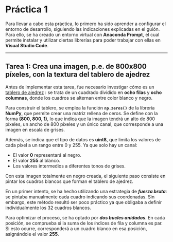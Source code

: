 # Práctica 1

Para llevar a cabo esta práctica, lo primero ha sido aprender a configurar el entorno de desarrollo, siguiendo las indicaciones explicadas en el guión. Para ello, se ha creado un entorno virtual con **Anaconda Prompt**, el cual permite instalar y utilizar ciertas librerías para poder trabajar con ellas en **Visual Studio Code**.

---

## Tarea 1: Crea una imagen, p.e. de 800x800 píxeles, con la textura del tablero de ajedrez

Antes de implementar esta tarea, fue necesario investigar cómo es un [tablero de ajedrez](https://image.freepik.com/vector-gratis/tablero-ajedrez-figuras-ajedrez-blanco-negro-ilustracion-vectorial_125869-1622.jpg) : se trata de un cuadrado dividido en **ocho filas** y **ocho columnas**, donde los cuadros se alternan entre color blanco y negro.

Para construir el tablero, se emplea la función **`np.zeros()`** de la librería **NumPy**, que permite crear una matriz rellena de ceros. Se define con la forma **(800, 800, 1)**, lo que indica que la imagen tendrá un alto de 800 píxeles, un ancho de 800 píxeles y un único canal, que corresponde a una imagen en escala de grises.  

Además, se indica que el tipo de datos es **uint8**, que limita los valores de cada píxel a un rango entre 0 y 255. Ya que solo hay un canal:  
- El valor **0** representará al negro.  
- El valor **255** al blanco.  
- Los valores intermedios a diferentes tonos de grises.  

Con esta imagen totalmente en negro creada, el siguiente paso consiste en pintar los cuadros blancos que forman el tablero de ajedrez.  

En un primer intento, se ha hecho utilizando una estrategia de ***fuerza bruta***: se pintaba manualmente cada cuadro indicando sus coordenadas. Sin embargo, este método resultó ser poco práctico ya que obligaba a definir individualmente los 32 cuadros blancos.  

Para optimizar el proceso, se ha optado por ***dos bucles anidados***. En cada posición, se comprueba si la suma de los índices de fila y columna es par. Si esto ocurre, corresponderá a un cuadro blanco en esa posición, asignándole el valor **255**.
